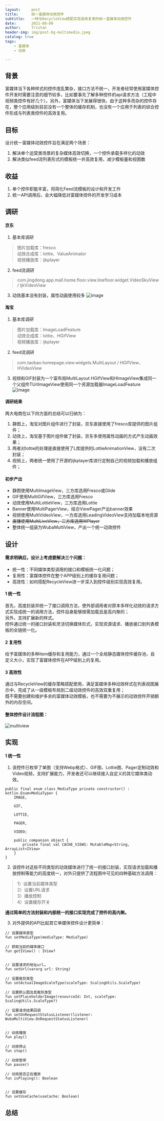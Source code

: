 ```yaml
---
layout:     post
title:      统一富媒体动效控件
subtitle:   一种与RecycleView搭配实现高效复用的统一富媒体动效控件
date:       2021-08-09
author:     Tristan
header-img: img/post-bg-multimedia.jpeg
catalog: true
tags:
    - 富媒体
    - 动效

---
```


## 背景
富媒体当下各种样式的控件庞乱繁杂，接口方法不统一，开发者经常使用富媒体控件开发时需要注意的细节较多，比如要事先了解多种控件的api请求方法（工程中视频类控件有好几个）。另外，富媒体当下发展得很快，由于这种多而杂的控件存在，整个应用级别目前没有一个整体的缓存机制，也没有一个应用于列表的综合控件形成与列表类控件的高效复用。

## 目标
设计统一富媒体动效控件旨在满足两个场景：
1. 解决单个运营类场景的复杂媒体高效切换，一个控件承载多样化的动效
2. 解决类似feed流列表形式的模板统一并高效复用，减少模板量和视图数

## 收益
1. 单个控件职能丰富，将简化Feed流模板的设计和开发工作
2. 统一API调用后，会大幅降低对富媒体控件的开发学习成本

## 调研
#### 京东
1. 基本库调研
> 图片加载库：fresco<br/>
> 动效合成库：lottie、ValueAnimator<br/>
> 视频播放库：ijkplayer<br/>

2. feed流调研
> com.jingdong.app.mall.home.floor.view.linefloor.widget.VideoSkuView / IjkVideoView

3. 动效基本没有封装，属性动画使用较多
![image](https://user-images.githubusercontent.com/4709890/128839776-232c2e4d-dd72-4af0-82ea-a60bc1ef6f97.png)

#### 淘宝
1. 基本库调研
> 图片加载库：ImageLoadFeature<br/>
> 动效合成库：lottie、HGifView<br/>
> 视频播放库：ijkplayer<br/>

2. feed流调研
> com.taobao.homepage.view.widgets.MultiLayout / HGifView、HVideoView

3. 视频和GIF封装为一个富布局MultiLayout
HGifView和HImageView集成同一个父组件TUrlImageView使用同一个资源加载器ImageLoadFeature
![image](https://user-images.githubusercontent.com/4709890/128840462-792e7e32-35fe-4ec5-b4d2-c1c1c6b3694d.png)

#### 调研结果
两大电商在以下四方面的总结可以归纳为：
1. 静图上，淘宝对图片组件进行了封装，京东直接使用了fresco库提供的图片组件；<br/>
2. 动效上，淘宝基于图片组件做了封装，京东多使用属性动画的方式产生动画效果；<br/>
3. 两者对lottie的处理是直接使用了L库提供的LottieAnimationView，没有二次封装；<br/>
4. 视频上，两者统一使用了开源的ijkplayer库进行定制自己的视频加载和播放组件；<br/>

#### 初步产出
* 静图使用MultiImageView，三方库选用Fresco或Glide<br/>
* GIF使用MultiGifView，三方库选用Fresco<br/>
* 动效使用MultiLottieView，三方库选用Lottie<br/>
* Banner使用MultiPagerView，结合ViewPager产出banner效果<br/>
* 视频使用MultiVideoView，一方库选用LeadingVideoView支持加载本地资源<br/>
* ~~直播使用MultiLiveView，二方库选用WPlayer~~<br/>
* 整体统一组装为WubaMultiView，产出一个统一动效控件<br/>

## 设计
#### 需求明确后，设计上考虑要解决三个问题：
* 统一性：不同媒体类型调用的接口和模板统一化问题；
* 复用性：富媒体控件在整个APP级别上的缓存复用问题；
* 高效性：如何搭配RecycleView进一步深入到控件级别实现高效复用。

#### 1 统一性
首先，高度封装并统一了接口调用方法，使外部调用者对原本多样化动效的请求方式实现成统一的调用方法，控件自身能够按需加载且是高内聚的；<br/>
另外，支持扩展新的样式。<br/>
控件通过统一的接口封装和灵活切换媒体形式，实现资源请求、播放接口到列表模板的全链统一化。<br/>

#### 2 复用性
给予富媒体的多种item缓存和复用能力，通过一个全局静态媒体控件缓存池，自定义大小，实现了富媒体控件在APP级别上的复用。<br/>

#### 3 高效性
通过与RecycleView的缓存策略搭配使用，满足富媒体多种动效样式在列表视图展示中，完成了从一级模板布局到二级动效控件的高效双重复用；<br/>
既不需要创建和维护多余的富媒体动效模板，也不需要为不展示的动效控件开销额外的内存空间。<br/>

#### 整体控件设计流程图：
![multiview](https://user-images.githubusercontent.com/4709890/128875057-07d7fad2-166a-4847-bf82-e1ddd3a68df1.jpg)

## 实现
#### 1 统一性
1. 该控件已枚举了单图（支持Webp格式）、GIF图、Lottie图、Pager定制动效和Video视频，支持扩展能力，开发者还可以继续接入自定义的其它媒体类动效。<br/>
```
public final enum class MediaType private constructor() : kotlin.Enum<MediaType> {
    IMAGE,

    GIF,

    LOTTIE,

    PAGER,

    VIDEO;

    public companion object {
        private final val CACHE_VIEWS: MutableMap<String, ArrayList<IView>
    }
}
```

2. 该控件对这些不同类型的动效媒体进行了统一的接口封装，实现请求加载和播放控制等能力的高度统一，对外只提供了流程图中可见的四种基础方法调用：
> 1）设置当前媒体类型<br/>
> 2）设置URL请求<br/>
> 3）播放控制<br/>
> 4）设置缓存开关<br/>

**通过简单的方法封装和内部统一的接口实现完成了控件的高内聚。**

3. 对外提供的API比起其它单媒体控件设计更简单：<br/>

```
// 设置媒体类型
fun setMediaType(mediaType: MediaType)

// 获取当前的媒体接口
fun getIView() : IView?


// 设置请求的地址url…
fun setUrl(vararg url: String)

// 设置裁剪类型
fun setActualImageScaleType(scaleType: ScalingUtils.ScaleType)

// 设置默认图及其裁剪类型
fun setPlaceholderImage(resourceId: Int, scaleType: ScalingUtils.ScaleType?)

// 设置请求结果回调
fun setOnRequestStatusListener(listener: WubaMultiView.OnRequestStatusListener)


// 动效播放
fun play()

// 动效停止
fun stop()

// 动效暂停
fun pause()

// 动效是否正在播放
fun isPlaying(): Boolean


// 设置缓存
fun setUseCache(useCache: Boolean)
```



## 总结
